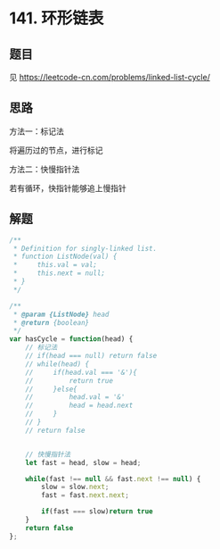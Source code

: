 # 141. 环形链表

## 题目

见 https://leetcode-cn.com/problems/linked-list-cycle/

## 思路

方法一：标记法

将遍历过的节点，进行标记

方法二：快慢指针法

若有循环，快指针能够追上慢指针



## 解题

```javascript
/**
 * Definition for singly-linked list.
 * function ListNode(val) {
 *     this.val = val;
 *     this.next = null;
 * }
 */

/**
 * @param {ListNode} head
 * @return {boolean}
 */
var hasCycle = function(head) {
    // 标记法
    // if(head === null) return false
    // while(head) {
    //     if(head.val === '&'){
    //         return true
    //     }else{
    //         head.val = '&'
    //         head = head.next
    //     }
    // }
    // return false


    // 快慢指针法
    let fast = head, slow = head;

    while(fast !== null && fast.next !== null) {
        slow = slow.next;
        fast = fast.next.next;

        if(fast === slow)return true
    }
    return false
};
```



